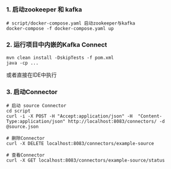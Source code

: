 ### 1. 启动zookeeper 和 kafka
```
# script/docker-compose.yaml 启动zookeeper与kafka
docker-compose -f docker-compose.yaml up
```

### 2. 运行项目中内嵌的Kafka Connect
```
mvn clean install -DskipTests -f pom.xml
java -cp ...
```
或者直接在IDE中执行

### 3. 启动Connector
```
# 启动 source Connector
cd script
curl -i -X POST -H "Accept:application/json" -H  "Content-Type:application/json" http://localhost:8083/connectors/ -d @source.json

# 删除Connector
curl -X DELETE localhost:8083/connectors/example-source

# 查看Connector
curl -X GET localhost:8083/connectors/example-source/status
```